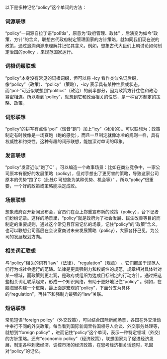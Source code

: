 以下是多种记忆“policy”这个单词的方法：

### 词源联想
“policy”一词源自拉丁语“polītīa”，原意为“政府管理、政体” ，后演变为如今“政策、方针”的含义。联想古代政府制定管理国家的方针策略，就如同我们现在说的政策，通过追溯词源来理解并记忆其含义。例如，想象古代大臣们上朝讨论如何制定治国的policy ，来规范国家运行。

### 词根词缀联想
“policy”本身没有常见的词根词缀，但可以将 -icy 看作类似名词后缀，像“policy”（政策）、“policy”（策略），-icy 表示具有某种性质或状态。而“pol-”可近似联想到“politics”（政治）的前半部分，因为政策方针往往和政治紧密相连。所以看到“policy”，就想到它和政治相关的性质，是一种官方制定的策略、政策。

### 词形联想
“policy”的拼写有点像“pol”（谐音“跑”）加上“icy”（冰冷的）。可以联想为：政策制定有时候像是一场赛跑（跑的感觉），而且一旦制定就像冰冷的规则一样，具有权威性和约束性。这种有趣的词形联想，能加深对单词的印象。

### 发音联想
“policy”发音近似“跑了C” 。可以编造一个故事场景：比如在商业竞争中，一家公司原本有很好的发展策略（policy），但对手想出了更厉害的策略，导致这家公司原本的优势“跑了C（此处C 可想象为某种优势、机会等）” ，所以“policy”很重要，一个好的政策或策略能决定成败。

### 场景联想
想象政府召开新闻发布会，官员们在台上郑重宣布新的政策（policy），台下记者们纷纷记录。这样的场景里，“policy”就是政府为了社会发展、民生改善等目的而制定的重要规则，通过这个常见且容易记忆的场景，记住“policy”的“政策”含义。也可以联想公司高层在会议室商讨未来发展策略（policy），大家各抒己见，为公司的发展规划方向。

### 相关词汇联想
与“policy”相关的词有“law”（法律）、“regulation”（规章） 。它们都属于规范人们行为或社会运行的范畴。法律是更具强制力和权威性的规范，规章相对具体针对某一领域，而政策则更宏观，是政府或组织为达成目标制定的行动方针。通过把这些相关词汇联系起来，形成一个知识网络，有助于更好地记住“policy” 。例如，在脑海里构建一个框架，最上面是宏观的“policy”，下面分支为具体的“regulation”，再往下和强制力最强的“law”关联。

### 短语联想
常见短语“foreign policy”（外交政策），可以结合国际新闻场景，各国在外交活动中奉行不同的外交政策。每当看到国际新闻里各国领导人会谈、外交事务处理等，就想到“foreign policy” ，进而记住“policy”这个单词，表示一种特定领域（外交）的方针策略。还有“economic policy”（经济政策），联想国家为了促进经济发展，制定各种刺激经济、调控市场的经济政策，在思考经济相关话题时，巩固对“policy”的记忆。 